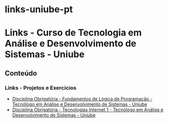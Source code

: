 # links-uniube-pt

<h1>Links - Curso de Tecnologia em Análise e Desenvolvimento de Sistemas - Uniube</h1>

<h2>Conteúdo</h2>

<h3>Links - Projetos e Exercícios</h3>

<ul>
<li><a href="https://github.com/mayramduarte/logica-de-programacao-mmd-un" target="_blank"> Disciplina Obrigatória - Fundamentos de Lógica de Programação - Tecnólogo em Análise e Desenvolvimento de Sistemas - Uniube</a></li>
<li><a href="https://github.com/mayramduarte/html-css-mmd-un" target="_blank"> Disciplina Obrigatória - Tecnologias Internet 1 - Tecnólogo em Análise e Desenvolvimento de Sistemas - Uniube
</a></li>
</ul>
